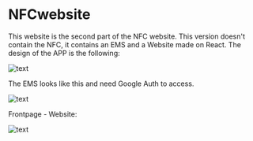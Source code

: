# NFCwebsite

This website is the second part of the NFC website. This version doesn't contain the NFC, it contains an EMS and a Website made on React.
The design of the APP is the following:

![text](https://pbs.twimg.com/media/DKTsG3xW4AAcdfN.jpg)

The EMS looks like this and need Google Auth to access. 

![text](https://i.imgur.com/fKSimyW.jpg)

Frontpage - Website:

![text](https://i.imgur.com/7SxRiah.jpg)

